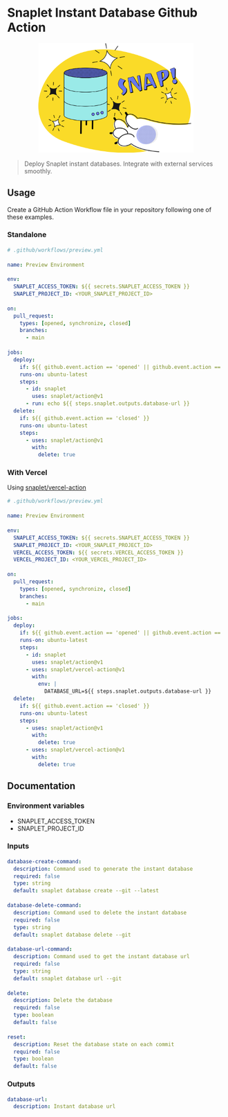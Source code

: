 # Snaplet Instant Database Github Action

<p align="center">
  <img width="360" src="logo.png" alt="Snappy's paw makes a database appear by snapping their fingers with the title 'SNAP!'">
</p>

> Deploy Snaplet instant databases. Integrate with external services smoothly.

## Usage

Create a GitHub Action Workflow file in your repository following one of these examples.

### Standalone

```yaml
# .github/workflows/preview.yml

name: Preview Environment

env:
  SNAPLET_ACCESS_TOKEN: ${{ secrets.SNAPLET_ACCESS_TOKEN }}
  SNAPLET_PROJECT_ID: <YOUR_SNAPLET_PROJECT_ID>

on:
  pull_request:
    types: [opened, synchronize, closed]
    branches:
      - main

jobs:
  deploy:
    if: ${{ github.event.action == 'opened' || github.event.action == 'synchronize' }}
    runs-on: ubuntu-latest
    steps:
      - id: snaplet
        uses: snaplet/action@v1
      - run: echo ${{ steps.snaplet.outputs.database-url }}
  delete:
    if: ${{ github.event.action == 'closed' }}
    runs-on: ubuntu-latest
    steps:
      - uses: snaplet/action@v1
        with:
          delete: true
```

### With Vercel

Using [snaplet/vercel-action](https://github.com/marketplace/actions/vercel-preview)

```yaml
# .github/workflows/preview.yml

name: Preview Environment

env:
  SNAPLET_ACCESS_TOKEN: ${{ secrets.SNAPLET_ACCESS_TOKEN }}
  SNAPLET_PROJECT_ID: <YOUR_SNAPLET_PROJECT_ID>
  VERCEL_ACCESS_TOKEN: ${{ secrets.VERCEL_ACCESS_TOKEN }}
  VERCEL_PROJECT_ID: <YOUR_VERCEL_PROJECT_ID>

on:
  pull_request:
    types: [opened, synchronize, closed]
    branches:
      - main

jobs:
  deploy:
    if: ${{ github.event.action == 'opened' || github.event.action == 'synchronize' }}
    runs-on: ubuntu-latest
    steps:
      - id: snaplet
        uses: snaplet/action@v1
      - uses: snaplet/vercel-action@v1
        with:
          env: |
            DATABASE_URL=${{ steps.snaplet.outputs.database-url }}
  delete:
    if: ${{ github.event.action == 'closed' }}
    runs-on: ubuntu-latest
    steps:
      - uses: snaplet/action@v1
        with:
          delete: true
      - uses: snaplet/vercel-action@v1
        with:
          delete: true
```

## Documentation

### Environment variables

- SNAPLET_ACCESS_TOKEN
- SNAPLET_PROJECT_ID

### Inputs

```yaml
database-create-command:
  description: Command used to generate the instant database
  required: false
  type: string
  default: snaplet database create --git --latest

database-delete-command:
  description: Command used to delete the instant database
  required: false
  type: string
  default: snaplet database delete --git

database-url-command:
  description: Command used to get the instant database url
  required: false
  type: string
  default: snaplet database url --git

delete:
  description: Delete the database
  required: false
  type: boolean
  default: false

reset:
  description: Reset the database state on each commit
  required: false
  type: boolean
  default: false
```

### Outputs

```yaml
database-url:
  description: Instant database url
```